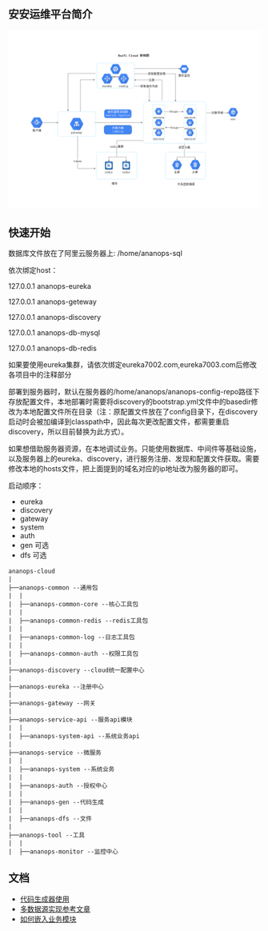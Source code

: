 ## 安安运维平台简介
![架构图](./doc/ruoyi-cloud.png)

## 快速开始

数据库文件放在了阿里云服务器上: /home/ananops-sql

依次绑定host：

127.0.0.1 ananops-eureka

127.0.0.1 ananops-geteway

127.0.0.1 ananops-discovery

127.0.0.1 ananops-db-mysql

127.0.0.1 ananops-db-redis

如果要使用eureka集群，请依次绑定eureka7002.com,eureka7003.com后修改各项目中的注释部分

部署到服务器时，默认在服务器的/home/ananops/ananops-config-repo路径下存放配置文件，本地部署时需要将discovery的bootstrap.yml文件中的basedir修改为本地配置文件所在目录（注：原配置文件放在了config目录下，在discovery启动时会被加编译到classpath中，因此每次更改配置文件，都需要重启discovery，所以目前替换为此方式）。

如果想借助服务器资源，在本地调试业务。只能使用数据库、中间件等基础设施，以及服务器上的eureka、discovery，进行服务注册、发现和配置文件获取。需要修改本地的hosts文件，把上面提到的域名对应的ip地址改为服务器的即可。

启动顺序：
- eureka
- discovery
- gateway
- system
- auth
- gen 可选
- dfs 可选

```
ananops-cloud
|
├──ananops-common --通用包
|  |
|  ├──ananops-common-core --核心工具包
|  |
|  ├──ananops-common-redis --redis工具包
|  |
|  ├──ananops-common-log --日志工具包
|  |
|  ├──ananops-common-auth --权限工具包
|
├──ananops-discovery --cloud统一配置中心
|
├──ananops-eureka --注册中心
|
├──ananops-gateway --网关
|
├──ananops-service-api --服务api模块
|  |
|  ├──ananops-system-api --系统业务api
|
├──ananops-service --微服务
|  |
|  ├──ananops-system --系统业务
|  |
|  ├──ananops-auth --授权中心
|  |
|  ├──ananops-gen --代码生成
|  |
|  ├──ananops-dfs --文件
|
├──ananops-tool --工具
|  |
|  ├──ananops-monitor --监控中心

```

## 文档
- [代码生成器使用](./doc/ananops-gen.md)
- [多数据源实现参考文章](https://mianshenglee.github.io/2020/01/16/multi-datasource-2.html)
- [如何嵌入业务模块](./doc/ananops-xxx.md)